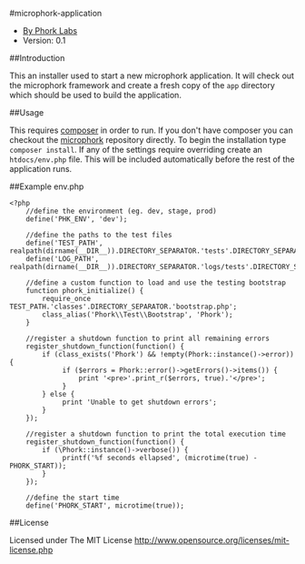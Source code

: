 #microphork-application

* [By Phork Labs](http://phorklabs.com/)
* Version: 0.1


##Introduction

This an installer used to start a new microphork application. It will check out the microphork framework and create a fresh copy of the `app` directory which should be used to build the application.


##Usage

This requires [composer](http://getcomposer.org/) in order to run. If you don't have composer you can checkout the [microphork](https://github.com/phork/microphork) repository directly. To begin the installation type `composer install`. 
If any of the settings require overriding create an `htdocs/env.php` file. This will be included automatically before the rest of the application runs.


##Example env.php
```
<?php
    //define the environment (eg. dev, stage, prod)
    define('PHK_ENV', 'dev');
    
    //define the paths to the test files
    define('TEST_PATH', realpath(dirname(__DIR__)).DIRECTORY_SEPARATOR.'tests'.DIRECTORY_SEPARATOR);
    define('LOG_PATH', realpath(dirname(__DIR__)).DIRECTORY_SEPARATOR.'logs/tests'.DIRECTORY_SEPARATOR);
    
    //define a custom function to load and use the testing bootstrap
    function phork_initialize() {
        require_once TEST_PATH.'classes'.DIRECTORY_SEPARATOR.'bootstrap.php';
        class_alias('Phork\\Test\\Bootstrap', 'Phork');
    }
    
    //register a shutdown function to print all remaining errors
    register_shutdown_function(function() {
        if (class_exists('Phork') && !empty(Phork::instance()->error)) {
             if ($errors = Phork::error()->getErrors()->items()) {
                 print '<pre>'.print_r($errors, true).'</pre>';
             }
        } else {
             print 'Unable to get shutdown errors';
        }
    });
    
    //register a shutdown function to print the total execution time
    register_shutdown_function(function() {
        if (\Phork::instance()->verbose()) {
             printf('%f seconds ellapsed', (microtime(true) - PHORK_START));
        }
    });
    
    //define the start time
    define('PHORK_START', microtime(true));
```


##License

Licensed under The MIT License
<http://www.opensource.org/licenses/mit-license.php>